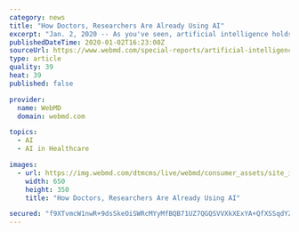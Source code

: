 ```yaml
---
category: news
title: "How Doctors, Researchers Are Already Using AI"
excerpt: "Jan. 2, 2020 -- As you've seen, artificial intelligence holds great promise for change in the health care field. In many ways it already is creating that change. Here are some examples of AI's impact today. An Israeli company called Zebra Medical Vision ..."
publishedDateTime: 2020-01-02T16:23:00Z
sourceUrl: https://www.webmd.com/special-reports/artificial-intelligence/20200102/how-doctors-researchers-are-already-using-ai
type: article
quality: 39
heat: 39
published: false

provider:
  name: WebMD
  domain: webmd.com

topics:
  - AI
  - AI in Healthcare

images:
  - url: https://img.webmd.com/dtmcms/live/webmd/consumer_assets/site_images/article_thumbnails/features/_2016/04_2016/multiple_myeloma_stem_cell_transplant__features/650x350_multiple_myeloma_stem_cell_transplant__features.jpg
    width: 650
    height: 350
    title: "How Doctors, Researchers Are Already Using AI"

secured: "f9XTvmcW1nwR+9dsSkeOiSWRcMYyMfBQB71UZ7QGQSVVXkXExYA+QfXSSqdYZ48sfie0AvcJyQmjvexpffM6TVR1RZ3gjYI3CjD9DoF6WNN552F3PTEj1Xm6wfmtEU1BjpaeR6IfsPG4HCHceNIOnTKPdZQN7QE+DtswdQ0JQEbVCn2sVicwJVNyaaSMa5+wZb5l19abAU8uw9oaM+gT662c+ZhAM8Tt5WHMVETciqjXJcVbwKYi62jlgeX/YdIwP8FnxgiQYQHM1R2M3yoY9HFSAcARYNl2m3zHugy8TYc=;yKtgwoIzl8xt31vKo+qBCA=="
---
```


